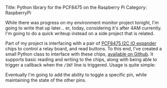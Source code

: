 Title: Python library for the PCF8475 on the Raspberry Pi
Category: RaspberryPi

While there was progress on my environment monitor project tonight, I'm going to write that
up later... er, today, considering it's after 4AM currently. I'm going to do a quick writeup
instead on a side project that is related.

Part of my project is interfacing with a pair of 
[PCF8475 I2C IO expander](http://www.ti.com/lit/ds/symlink/pcf8574.pdf) chips to control
a relay board, and read buttons. To this end, I've created a small Python class to interface
with these chips, [available on Github](https://github.com/msieker/python_pcf8475). It supports
basic reading and writing to the chips, along with being able to trigger a callback when the
`/INT` line is triggered. Usage is quite simple:

<script src="https://gist.github.com/msieker/889ebe603efce1f3efd0.js"></script>

Eventually I'm going to add the ability to toggle a specific pin, while maintaining the state
of the other pins.
